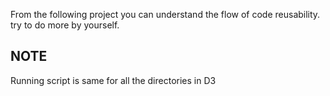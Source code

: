 From the following project you can understand the flow of code reusability.
try to do more by yourself. 
## NOTE
Running script is same for all the directories in D3
